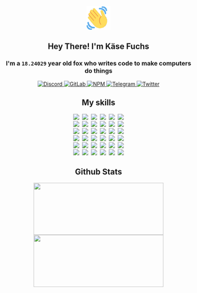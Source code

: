 <div><p align=center><img src=./resources/images/wave.gif width=64px height=64px></p><h2 align=center>Hey There! I'm Käse Fuchs</h2><h3 align=center>I'm a <code>18.24029</code> year old fox who writes code to make computers do things</h3><p align=center><a href=https://discord.com/users/507526681125322772><img alt=Discord src="https://img.shields.io/badge/Discord-5865F2?logo=discord&logoColor=white&style=flat-square#df5c8a1c613ef56c68edc977bae0f3d6"> </a><a href=https://gitlab.com/kasefuchs><img alt=GitLab src="https://img.shields.io/badge/GitLab-330F63?logo=gitlab&logoColor=white&style=flat-square#df5c8a1c613ef56c68edc977bae0f3d6"> </a><a href=https://npmjs.com/~kasefuchs><img alt=NPM src="https://img.shields.io/badge/NPM-CB3837?logo=npm&logoColor=white&style=flat-square#df5c8a1c613ef56c68edc977bae0f3d6"> </a><a href=https://t.me/kasefuchs><img alt=Telegram src="https://img.shields.io/badge/Telegram-2CA5E0?logo=telegram&logoColor=white&style=flat-square#df5c8a1c613ef56c68edc977bae0f3d6"> </a><a href=https://twitter.com/kasefuchs><img alt=Twitter src="https://img.shields.io/badge/Twitter-1DA1F2?logo=twitter&logoColor=white&style=flat-square#df5c8a1c613ef56c68edc977bae0f3d6"></a></p><h2 align=center>My skills</h2><p align=center><a href=https://aws.amazon.com/ ><picture><source srcset="https://skillicons.dev/icons?i=aws&theme=dark#df5c8a1c613ef56c68edc977bae0f3d6" media="(prefers-color-scheme: dark)"><source srcset="https://skillicons.dev/icons?i=aws&theme=light#df5c8a1c613ef56c68edc977bae0f3d6" media="(prefers-color-scheme: light), (prefers-color-scheme: no-preference)"><img src="https://skillicons.dev/icons?i=aws&theme=light#df5c8a1c613ef56c68edc977bae0f3d6"></picture></a>&nbsp;&nbsp;<a href=https://en.wikipedia.org/wiki/Bash_(Unix_shell)><picture><source srcset="https://skillicons.dev/icons?i=bash&theme=dark#df5c8a1c613ef56c68edc977bae0f3d6" media="(prefers-color-scheme: dark)"><source srcset="https://skillicons.dev/icons?i=bash&theme=light#df5c8a1c613ef56c68edc977bae0f3d6" media="(prefers-color-scheme: light), (prefers-color-scheme: no-preference)"><img src="https://skillicons.dev/icons?i=bash&theme=light#df5c8a1c613ef56c68edc977bae0f3d6"></picture></a>&nbsp;&nbsp;<a href=https://discord.com/developers/docs><picture><source srcset="https://skillicons.dev/icons?i=bots&theme=dark#df5c8a1c613ef56c68edc977bae0f3d6" media="(prefers-color-scheme: dark)"><source srcset="https://skillicons.dev/icons?i=bots&theme=light#df5c8a1c613ef56c68edc977bae0f3d6" media="(prefers-color-scheme: light), (prefers-color-scheme: no-preference)"><img src="https://skillicons.dev/icons?i=bots&theme=light#df5c8a1c613ef56c68edc977bae0f3d6"></picture></a>&nbsp;&nbsp;<a href=https://www.cloudflare.com/ ><picture><source srcset="https://skillicons.dev/icons?i=cloudflare&theme=dark#df5c8a1c613ef56c68edc977bae0f3d6" media="(prefers-color-scheme: dark)"><source srcset="https://skillicons.dev/icons?i=cloudflare&theme=light#df5c8a1c613ef56c68edc977bae0f3d6" media="(prefers-color-scheme: light), (prefers-color-scheme: no-preference)"><img src="https://skillicons.dev/icons?i=cloudflare&theme=light#df5c8a1c613ef56c68edc977bae0f3d6"></picture></a>&nbsp;&nbsp;<a href=https://en.wikipedia.org/wiki/CSS><picture><source srcset="https://skillicons.dev/icons?i=css&theme=dark#df5c8a1c613ef56c68edc977bae0f3d6" media="(prefers-color-scheme: dark)"><source srcset="https://skillicons.dev/icons?i=css&theme=light#df5c8a1c613ef56c68edc977bae0f3d6" media="(prefers-color-scheme: light), (prefers-color-scheme: no-preference)"><img src="https://skillicons.dev/icons?i=css&theme=light#df5c8a1c613ef56c68edc977bae0f3d6"></picture></a>&nbsp;&nbsp;<a href=https://www.docker.com/ ><picture><source srcset="https://skillicons.dev/icons?i=docker&theme=dark#df5c8a1c613ef56c68edc977bae0f3d6" media="(prefers-color-scheme: dark)"><source srcset="https://skillicons.dev/icons?i=docker&theme=light#df5c8a1c613ef56c68edc977bae0f3d6" media="(prefers-color-scheme: light), (prefers-color-scheme: no-preference)"><img src="https://skillicons.dev/icons?i=docker&theme=light#df5c8a1c613ef56c68edc977bae0f3d6"></picture></a><br><a href=https://www.electronjs.org/ ><picture><source srcset="https://skillicons.dev/icons?i=electron&theme=dark#df5c8a1c613ef56c68edc977bae0f3d6" media="(prefers-color-scheme: dark)"><source srcset="https://skillicons.dev/icons?i=electron&theme=light#df5c8a1c613ef56c68edc977bae0f3d6" media="(prefers-color-scheme: light), (prefers-color-scheme: no-preference)"><img src="https://skillicons.dev/icons?i=electron&theme=light#df5c8a1c613ef56c68edc977bae0f3d6"></picture></a>&nbsp;&nbsp;<a href=https://expressjs.com/ ><picture><source srcset="https://skillicons.dev/icons?i=express&theme=dark#df5c8a1c613ef56c68edc977bae0f3d6" media="(prefers-color-scheme: dark)"><source srcset="https://skillicons.dev/icons?i=express&theme=light#df5c8a1c613ef56c68edc977bae0f3d6" media="(prefers-color-scheme: light), (prefers-color-scheme: no-preference)"><img src="https://skillicons.dev/icons?i=express&theme=light#df5c8a1c613ef56c68edc977bae0f3d6"></picture></a>&nbsp;&nbsp;<a href=https://www.figma.com/ ><picture><source srcset="https://skillicons.dev/icons?i=figma&theme=dark#df5c8a1c613ef56c68edc977bae0f3d6" media="(prefers-color-scheme: dark)"><source srcset="https://skillicons.dev/icons?i=figma&theme=light#df5c8a1c613ef56c68edc977bae0f3d6" media="(prefers-color-scheme: light), (prefers-color-scheme: no-preference)"><img src="https://skillicons.dev/icons?i=figma&theme=light#df5c8a1c613ef56c68edc977bae0f3d6"></picture></a>&nbsp;&nbsp;<a href=https://firebase.google.com/ ><picture><source srcset="https://skillicons.dev/icons?i=firebase&theme=dark#df5c8a1c613ef56c68edc977bae0f3d6" media="(prefers-color-scheme: dark)"><source srcset="https://skillicons.dev/icons?i=firebase&theme=light#df5c8a1c613ef56c68edc977bae0f3d6" media="(prefers-color-scheme: light), (prefers-color-scheme: no-preference)"><img src="https://skillicons.dev/icons?i=firebase&theme=light#df5c8a1c613ef56c68edc977bae0f3d6"></picture></a>&nbsp;&nbsp;<a href=https://flask.palletsprojects.com/ ><picture><source srcset="https://skillicons.dev/icons?i=flask&theme=dark#df5c8a1c613ef56c68edc977bae0f3d6" media="(prefers-color-scheme: dark)"><source srcset="https://skillicons.dev/icons?i=flask&theme=light#df5c8a1c613ef56c68edc977bae0f3d6" media="(prefers-color-scheme: light), (prefers-color-scheme: no-preference)"><img src="https://skillicons.dev/icons?i=flask&theme=light#df5c8a1c613ef56c68edc977bae0f3d6"></picture></a>&nbsp;&nbsp;<a href=https://cloud.google.com/ ><picture><source srcset="https://skillicons.dev/icons?i=gcp&theme=dark#df5c8a1c613ef56c68edc977bae0f3d6" media="(prefers-color-scheme: dark)"><source srcset="https://skillicons.dev/icons?i=gcp&theme=light#df5c8a1c613ef56c68edc977bae0f3d6" media="(prefers-color-scheme: light), (prefers-color-scheme: no-preference)"><img src="https://skillicons.dev/icons?i=gcp&theme=light#df5c8a1c613ef56c68edc977bae0f3d6"></picture></a><br><a href=https://git-scm.com/ ><picture><source srcset="https://skillicons.dev/icons?i=git&theme=dark#df5c8a1c613ef56c68edc977bae0f3d6" media="(prefers-color-scheme: dark)"><source srcset="https://skillicons.dev/icons?i=git&theme=light#df5c8a1c613ef56c68edc977bae0f3d6" media="(prefers-color-scheme: light), (prefers-color-scheme: no-preference)"><img src="https://skillicons.dev/icons?i=git&theme=light#df5c8a1c613ef56c68edc977bae0f3d6"></picture></a>&nbsp;&nbsp;<a href=https://github.com/ ><picture><source srcset="https://skillicons.dev/icons?i=github&theme=dark#df5c8a1c613ef56c68edc977bae0f3d6" media="(prefers-color-scheme: dark)"><source srcset="https://skillicons.dev/icons?i=github&theme=light#df5c8a1c613ef56c68edc977bae0f3d6" media="(prefers-color-scheme: light), (prefers-color-scheme: no-preference)"><img src="https://skillicons.dev/icons?i=github&theme=light#df5c8a1c613ef56c68edc977bae0f3d6"></picture></a>&nbsp;&nbsp;<a href=https://gitlab.com/ ><picture><source srcset="https://skillicons.dev/icons?i=gitlab&theme=dark#df5c8a1c613ef56c68edc977bae0f3d6" media="(prefers-color-scheme: dark)"><source srcset="https://skillicons.dev/icons?i=gitlab&theme=light#df5c8a1c613ef56c68edc977bae0f3d6" media="(prefers-color-scheme: light), (prefers-color-scheme: no-preference)"><img src="https://skillicons.dev/icons?i=gitlab&theme=light#df5c8a1c613ef56c68edc977bae0f3d6"></picture></a>&nbsp;&nbsp;<a href=https://www.heroku.com/ ><picture><source srcset="https://skillicons.dev/icons?i=heroku&theme=dark#df5c8a1c613ef56c68edc977bae0f3d6" media="(prefers-color-scheme: dark)"><source srcset="https://skillicons.dev/icons?i=heroku&theme=light#df5c8a1c613ef56c68edc977bae0f3d6" media="(prefers-color-scheme: light), (prefers-color-scheme: no-preference)"><img src="https://skillicons.dev/icons?i=heroku&theme=light#df5c8a1c613ef56c68edc977bae0f3d6"></picture></a>&nbsp;&nbsp;<a href=https://en.wikipedia.org/wiki/HTML><picture><source srcset="https://skillicons.dev/icons?i=html&theme=dark#df5c8a1c613ef56c68edc977bae0f3d6" media="(prefers-color-scheme: dark)"><source srcset="https://skillicons.dev/icons?i=html&theme=light#df5c8a1c613ef56c68edc977bae0f3d6" media="(prefers-color-scheme: light), (prefers-color-scheme: no-preference)"><img src="https://skillicons.dev/icons?i=html&theme=light#df5c8a1c613ef56c68edc977bae0f3d6"></picture></a>&nbsp;&nbsp;<a href=https://en.wikipedia.org/wiki/JavaScript><picture><source srcset="https://skillicons.dev/icons?i=js&theme=dark#df5c8a1c613ef56c68edc977bae0f3d6" media="(prefers-color-scheme: dark)"><source srcset="https://skillicons.dev/icons?i=js&theme=light#df5c8a1c613ef56c68edc977bae0f3d6" media="(prefers-color-scheme: light), (prefers-color-scheme: no-preference)"><img src="https://skillicons.dev/icons?i=js&theme=light#df5c8a1c613ef56c68edc977bae0f3d6"></picture></a><br><a href=https://en.wikipedia.org/wiki/Linux><picture><source srcset="https://skillicons.dev/icons?i=linux&theme=dark#df5c8a1c613ef56c68edc977bae0f3d6" media="(prefers-color-scheme: dark)"><source srcset="https://skillicons.dev/icons?i=linux&theme=light#df5c8a1c613ef56c68edc977bae0f3d6" media="(prefers-color-scheme: light), (prefers-color-scheme: no-preference)"><img src="https://skillicons.dev/icons?i=linux&theme=light#df5c8a1c613ef56c68edc977bae0f3d6"></picture></a>&nbsp;&nbsp;<a href=https://mui.com/ ><picture><source srcset="https://skillicons.dev/icons?i=materialui&theme=dark#df5c8a1c613ef56c68edc977bae0f3d6" media="(prefers-color-scheme: dark)"><source srcset="https://skillicons.dev/icons?i=materialui&theme=light#df5c8a1c613ef56c68edc977bae0f3d6" media="(prefers-color-scheme: light), (prefers-color-scheme: no-preference)"><img src="https://skillicons.dev/icons?i=materialui&theme=light#df5c8a1c613ef56c68edc977bae0f3d6"></picture></a>&nbsp;&nbsp;<a href=https://en.wikipedia.org/wiki/Markdown><picture><source srcset="https://skillicons.dev/icons?i=md&theme=dark#df5c8a1c613ef56c68edc977bae0f3d6" media="(prefers-color-scheme: dark)"><source srcset="https://skillicons.dev/icons?i=md&theme=light#df5c8a1c613ef56c68edc977bae0f3d6" media="(prefers-color-scheme: light), (prefers-color-scheme: no-preference)"><img src="https://skillicons.dev/icons?i=md&theme=light#df5c8a1c613ef56c68edc977bae0f3d6"></picture></a>&nbsp;&nbsp;<a href=https://www.mongodb.com/ ><picture><source srcset="https://skillicons.dev/icons?i=mongodb&theme=dark#df5c8a1c613ef56c68edc977bae0f3d6" media="(prefers-color-scheme: dark)"><source srcset="https://skillicons.dev/icons?i=mongodb&theme=light#df5c8a1c613ef56c68edc977bae0f3d6" media="(prefers-color-scheme: light), (prefers-color-scheme: no-preference)"><img src="https://skillicons.dev/icons?i=mongodb&theme=light#df5c8a1c613ef56c68edc977bae0f3d6"></picture></a>&nbsp;&nbsp;<a href=https://www.mysql.com/ ><picture><source srcset="https://skillicons.dev/icons?i=mysql&theme=dark#df5c8a1c613ef56c68edc977bae0f3d6" media="(prefers-color-scheme: dark)"><source srcset="https://skillicons.dev/icons?i=mysql&theme=light#df5c8a1c613ef56c68edc977bae0f3d6" media="(prefers-color-scheme: light), (prefers-color-scheme: no-preference)"><img src="https://skillicons.dev/icons?i=mysql&theme=light#df5c8a1c613ef56c68edc977bae0f3d6"></picture></a>&nbsp;&nbsp;<a href=https://nextjs.org/ ><picture><source srcset="https://skillicons.dev/icons?i=nextjs&theme=dark#df5c8a1c613ef56c68edc977bae0f3d6" media="(prefers-color-scheme: dark)"><source srcset="https://skillicons.dev/icons?i=nextjs&theme=light#df5c8a1c613ef56c68edc977bae0f3d6" media="(prefers-color-scheme: light), (prefers-color-scheme: no-preference)"><img src="https://skillicons.dev/icons?i=nextjs&theme=light#df5c8a1c613ef56c68edc977bae0f3d6"></picture></a><br><a href=https://nodejs.org/en/ ><picture><source srcset="https://skillicons.dev/icons?i=nodejs&theme=dark#df5c8a1c613ef56c68edc977bae0f3d6" media="(prefers-color-scheme: dark)"><source srcset="https://skillicons.dev/icons?i=nodejs&theme=light#df5c8a1c613ef56c68edc977bae0f3d6" media="(prefers-color-scheme: light), (prefers-color-scheme: no-preference)"><img src="https://skillicons.dev/icons?i=nodejs&theme=light#df5c8a1c613ef56c68edc977bae0f3d6"></picture></a>&nbsp;&nbsp;<a href=https://www.postgresql.org/ ><picture><source srcset="https://skillicons.dev/icons?i=postgres&theme=dark#df5c8a1c613ef56c68edc977bae0f3d6" media="(prefers-color-scheme: dark)"><source srcset="https://skillicons.dev/icons?i=postgres&theme=light#df5c8a1c613ef56c68edc977bae0f3d6" media="(prefers-color-scheme: light), (prefers-color-scheme: no-preference)"><img src="https://skillicons.dev/icons?i=postgres&theme=light#df5c8a1c613ef56c68edc977bae0f3d6"></picture></a>&nbsp;&nbsp;<a href=https://learn.microsoft.com/en-us/powershell/ ><picture><source srcset="https://skillicons.dev/icons?i=powershell&theme=dark#df5c8a1c613ef56c68edc977bae0f3d6" media="(prefers-color-scheme: dark)"><source srcset="https://skillicons.dev/icons?i=powershell&theme=light#df5c8a1c613ef56c68edc977bae0f3d6" media="(prefers-color-scheme: light), (prefers-color-scheme: no-preference)"><img src="https://skillicons.dev/icons?i=powershell&theme=light#df5c8a1c613ef56c68edc977bae0f3d6"></picture></a>&nbsp;&nbsp;<a href=https://www.python.org/ ><picture><source srcset="https://skillicons.dev/icons?i=py&theme=dark#df5c8a1c613ef56c68edc977bae0f3d6" media="(prefers-color-scheme: dark)"><source srcset="https://skillicons.dev/icons?i=py&theme=light#df5c8a1c613ef56c68edc977bae0f3d6" media="(prefers-color-scheme: light), (prefers-color-scheme: no-preference)"><img src="https://skillicons.dev/icons?i=py&theme=light#df5c8a1c613ef56c68edc977bae0f3d6"></picture></a>&nbsp;&nbsp;<a href=https://www.raspberrypi.org/ ><picture><source srcset="https://skillicons.dev/icons?i=raspberrypi&theme=dark#df5c8a1c613ef56c68edc977bae0f3d6" media="(prefers-color-scheme: dark)"><source srcset="https://skillicons.dev/icons?i=raspberrypi&theme=light#df5c8a1c613ef56c68edc977bae0f3d6" media="(prefers-color-scheme: light), (prefers-color-scheme: no-preference)"><img src="https://skillicons.dev/icons?i=raspberrypi&theme=light#df5c8a1c613ef56c68edc977bae0f3d6"></picture></a>&nbsp;&nbsp;<a href=https://reactjs.org/ ><picture><source srcset="https://skillicons.dev/icons?i=react&theme=dark#df5c8a1c613ef56c68edc977bae0f3d6" media="(prefers-color-scheme: dark)"><source srcset="https://skillicons.dev/icons?i=react&theme=light#df5c8a1c613ef56c68edc977bae0f3d6" media="(prefers-color-scheme: light), (prefers-color-scheme: no-preference)"><img src="https://skillicons.dev/icons?i=react&theme=light#df5c8a1c613ef56c68edc977bae0f3d6"></picture></a><br><a href=https://redux.js.org/ ><picture><source srcset="https://skillicons.dev/icons?i=redux&theme=dark#df5c8a1c613ef56c68edc977bae0f3d6" media="(prefers-color-scheme: dark)"><source srcset="https://skillicons.dev/icons?i=redux&theme=light#df5c8a1c613ef56c68edc977bae0f3d6" media="(prefers-color-scheme: light), (prefers-color-scheme: no-preference)"><img src="https://skillicons.dev/icons?i=redux&theme=light#df5c8a1c613ef56c68edc977bae0f3d6"></picture></a>&nbsp;&nbsp;<a href=https://en.wikipedia.org/wiki/Regular_expression><picture><source srcset="https://skillicons.dev/icons?i=regex&theme=dark#df5c8a1c613ef56c68edc977bae0f3d6" media="(prefers-color-scheme: dark)"><source srcset="https://skillicons.dev/icons?i=regex&theme=light#df5c8a1c613ef56c68edc977bae0f3d6" media="(prefers-color-scheme: light), (prefers-color-scheme: no-preference)"><img src="https://skillicons.dev/icons?i=regex&theme=light#df5c8a1c613ef56c68edc977bae0f3d6"></picture></a>&nbsp;&nbsp;<a href=https://en.wikipedia.org/wiki/Sass_(stylesheet_language)><picture><source srcset="https://skillicons.dev/icons?i=sass&theme=dark#df5c8a1c613ef56c68edc977bae0f3d6" media="(prefers-color-scheme: dark)"><source srcset="https://skillicons.dev/icons?i=sass&theme=light#df5c8a1c613ef56c68edc977bae0f3d6" media="(prefers-color-scheme: light), (prefers-color-scheme: no-preference)"><img src="https://skillicons.dev/icons?i=sass&theme=light#df5c8a1c613ef56c68edc977bae0f3d6"></picture></a>&nbsp;&nbsp;<a href=https://www.typescriptlang.org/ ><picture><source srcset="https://skillicons.dev/icons?i=ts&theme=dark#df5c8a1c613ef56c68edc977bae0f3d6" media="(prefers-color-scheme: dark)"><source srcset="https://skillicons.dev/icons?i=ts&theme=light#df5c8a1c613ef56c68edc977bae0f3d6" media="(prefers-color-scheme: light), (prefers-color-scheme: no-preference)"><img src="https://skillicons.dev/icons?i=ts&theme=light#df5c8a1c613ef56c68edc977bae0f3d6"></picture></a>&nbsp;&nbsp;<a href=https://unity.com/ ><picture><source srcset="https://skillicons.dev/icons?i=unity&theme=dark#df5c8a1c613ef56c68edc977bae0f3d6" media="(prefers-color-scheme: dark)"><source srcset="https://skillicons.dev/icons?i=unity&theme=light#df5c8a1c613ef56c68edc977bae0f3d6" media="(prefers-color-scheme: light), (prefers-color-scheme: no-preference)"><img src="https://skillicons.dev/icons?i=unity&theme=light#df5c8a1c613ef56c68edc977bae0f3d6"></picture></a>&nbsp;&nbsp;<a href=https://workers.cloudflare.com/ ><picture><source srcset="https://skillicons.dev/icons?i=workers&theme=dark#df5c8a1c613ef56c68edc977bae0f3d6" media="(prefers-color-scheme: dark)"><source srcset="https://skillicons.dev/icons?i=workers&theme=light#df5c8a1c613ef56c68edc977bae0f3d6" media="(prefers-color-scheme: light), (prefers-color-scheme: no-preference)"><img src="https://skillicons.dev/icons?i=workers&theme=light#df5c8a1c613ef56c68edc977bae0f3d6"></picture></a><br></p><h2 align=center>Github Stats</h2><p align=center><picture><source srcset="https://github-readme-stats-kasefuchs.vercel.app/api/?count_private=true&hide_border=true&hide_rank=true&line_height=20&hide_title=true&username=Kasefuchs&theme=dark#df5c8a1c613ef56c68edc977bae0f3d6" media="(prefers-color-scheme: dark)"><source srcset="https://github-readme-stats-kasefuchs.vercel.app/api/?count_private=true&hide_border=true&hide_rank=true&line_height=20&hide_title=true&username=Kasefuchs&theme=light#df5c8a1c613ef56c68edc977bae0f3d6" media="(prefers-color-scheme: light), (prefers-color-scheme: no-preference)"><img align=middle width=350 height=140 src="https://github-readme-stats-kasefuchs.vercel.app/api/?count_private=true&hide_border=true&hide_rank=true&line_height=20&hide_title=true&username=Kasefuchs&theme=light#df5c8a1c613ef56c68edc977bae0f3d6"></picture><picture><source srcset="https://github-readme-stats-kasefuchs.vercel.app/api/top-langs/?count_private=true&hide_border=true&layout=compact&username=Kasefuchs&theme=dark#df5c8a1c613ef56c68edc977bae0f3d6" media="(prefers-color-scheme: dark)"><source srcset="https://github-readme-stats-kasefuchs.vercel.app/api/top-langs/?count_private=true&hide_border=true&layout=compact&username=Kasefuchs&theme=light#df5c8a1c613ef56c68edc977bae0f3d6" media="(prefers-color-scheme: light), (prefers-color-scheme: no-preference)"><img align=middle width=350 height=140 src="https://github-readme-stats-kasefuchs.vercel.app/api/top-langs/?count_private=true&hide_border=true&layout=compact&username=Kasefuchs&theme=light#df5c8a1c613ef56c68edc977bae0f3d6"></picture></p><img src="https://hit.yhype.me/github/profile?user_id=64592097#df5c8a1c613ef56c68edc977bae0f3d6" alt=""></div>